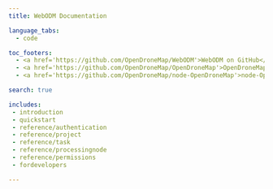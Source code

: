 ```yaml
---
title: WebODM Documentation

language_tabs:
  - code

toc_footers:
  - <a href='https://github.com/OpenDroneMap/WebODM'>WebODM on GitHub</a>
  - <a href='https://github.com/OpenDroneMap/OpenDroneMap'>OpenDroneMap on GitHub</a>
  - <a href='https://github.com/OpenDroneMap/node-OpenDroneMap'>node-OpenDroneMap on GitHub</a>

search: true

includes:
 - introduction
 - quickstart
 - reference/authentication
 - reference/project
 - reference/task
 - reference/processingnode
 - reference/permissions
 - fordevelopers

---
```

